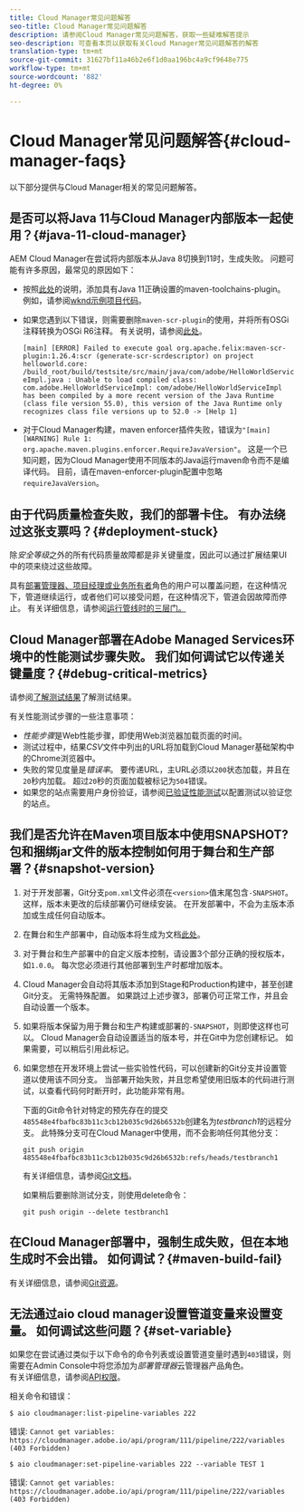 ```yaml
---
title: Cloud Manager常见问题解答
seo-title: Cloud Manager常见问题解答
description: 请参阅Cloud Manager常见问题解答，获取一些疑难解答提示
seo-description: 可查看本页以获取有关Cloud Manager常见问题解答的解答
translation-type: tm+mt
source-git-commit: 31627bf11a46b2e6f1d0aa196bc4a9cf9648e775
workflow-type: tm+mt
source-wordcount: '882'
ht-degree: 0%

---
```



# Cloud Manager常见问题解答{#cloud-manager-faqs}

以下部分提供与Cloud Manager相关的常见问题解答。

## 是否可以将Java 11与Cloud Manager内部版本一起使用？{#java-11-cloud-manager}

AEM Cloud Manager在尝试将内部版本从Java 8切换到11时，生成失败。 问题可能有许多原因，最常见的原因如下：

* 按照[此处](https://experienceleague.adobe.com/docs/experience-manager-cloud-manager/using/getting-started/create-application-project/using-the-wizard.html?lang=en#getting-started)的说明，添加具有Java 11正确设置的maven-toolchains-plugin。  例如，请参阅[wknd示例项目代码](https://github.com/adobe/aem-guides-wknd/commit/6cb5238cb6b932735dcf91b21b0d835ae3a7fe75)。

* 如果您遇到以下错误，则需要删除`maven-scr-plugin`的使用，并将所有OSGi注释转换为OSGi R6注释。 有关说明，请参阅[此处](https://cqdump.wordpress.com/2019/01/03/from-scr-annotations-to-osgi-annotations/)。

   `[main] [ERROR] Failed to execute goal org.apache.felix:maven-scr-plugin:1.26.4:scr (generate-scr-scrdescriptor) on project helloworld.core: /build_root/build/testsite/src/main/java/com/adobe/HelloWorldServiceImpl.java : Unable to load compiled class: com.adobe.HelloWorldServiceImpl: com/adobe/HelloWorldServiceImpl has been compiled by a more recent version of the Java Runtime (class file version 55.0), this version of the Java Runtime only recognizes class file versions up to 52.0 -> [Help 1]`

* 对于Cloud Manager构建，maven enforcer插件失败，错误为`"[main] [WARNING] Rule 1: org.apache.maven.plugins.enforcer.RequireJavaVersion"`。 这是一个已知问题，因为Cloud Manager使用不同版本的Java运行maven命令而不是编译代码。 目前，请在maven-enforcer-plugin配置中忽略`requireJavaVersion`。

## 由于代码质量检查失败，我们的部署卡住。 有办法绕过这张支票吗？{#deployment-stuck}

除&#x200B;*安全等级*&#x200B;之外的所有代码质量故障都是非关键量度，因此可以通过扩展结果UI中的项来绕过这些故障。

具有[部署管理器、项目经理或业务所有者](https://experienceleague.adobe.com/docs/experience-manager-cloud-manager/using/requirements/setting-up-users-and-roles.html?lang=en#requirements)角色的用户可以覆盖问题，在这种情况下，管道继续运行，或者他们可以接受问题，在这种情况下，管道会因故障而停止。  有关详细信息，请参阅[运行管线时的三层门。](https://experienceleague.adobe.com/docs/experience-manager-cloud-manager/using/how-to-use/understand-your-test-results.html?lang=en#how-to-use)

## Cloud Manager部署在Adobe Managed Services环境中的性能测试步骤失败。 我们如何调试它以传递关键量度？{#debug-critical-metrics}

请参阅[了解测试结果](https://experienceleague.adobe.com/docs/experience-manager-cloud-manager/using/how-to-use/understand-your-test-results.html?lang=en#how-to-use)了解测试结果。

有关性能测试步骤的一些注意事项：

* *性能步骤*&#x200B;是Web性能步骤，即使用Web浏览器加载页面的时间。
* 测试过程中，结果&#x200B;*CSV*&#x200B;文件中列出的URL将加载到Cloud Manager基础架构中的Chrome浏览器中。
* 失败的常见度量是&#x200B;*错误率*。 要传递URL，主URL必须以`200`状态加载，并且在`20`秒内加载。 超过`20`秒的页面加载被标记为`504`错误。
* 如果您的站点需要用户身份验证，请参阅[已验证性能测试](https://experienceleague.adobe.com/docs/experience-manager-cloud-manager/using/how-to-use/configuring-pipeline.html?lang=en#how-to-use)以配置测试以验证您的站点。

## 我们是否允许在Maven项目版本中使用SNAPSHOT? 包和捆绑jar文件的版本控制如何用于舞台和生产部署？{#snapshot-version}

1. 对于开发部署，Git分支`pom.xml`文件必须在`<version>`值末尾包含`-SNAPSHOT`。 这样，版本未更改的后续部署仍可继续安装。 在开发部署中，不会为主版本添加或生成任何自动版本。

1. 在舞台和生产部署中，自动版本将生成为文档[此处](https://experienceleague.adobe.com/docs/experience-manager-cloud-manager/using/managing-code/activating-maven-project.html?lang=en#managing-code)。

1. 对于舞台和生产部署中的自定义版本控制，请设置3个部分正确的授权版本，如`1.0.0`。 每次您必须进行其他部署到生产时都增加版本。

1. Cloud Manager会自动将其版本添加到Stage和Production构建中，甚至创建Git分支。 无需特殊配置。 如果跳过上述步骤3，部署仍可正常工作，并且会自动设置一个版本。

1. 如果将版本保留为用于舞台和生产构建或部署的`-SNAPSHOT`，则即使这样也可以。 Cloud Manager会自动设置适当的版本号，并在Git中为您创建标记。 如果需要，可以稍后引用此标记。

1. 如果您想在开发环境上尝试一些实验性代码，可以创建新的Git分支并设置管道以使用该不同分支。 当部署开始失败，并且您希望使用旧版本的代码进行测试，以查看代码何时断开时，此功能非常有用。

   下面的Git命令针对特定的预先存在的提交`485548e4fbafbc83b11c3cb12b035c9d26b6532b`创建名为&#x200B;*testbranch1*&#x200B;的远程分支。  此特殊分支可在Cloud Manager中使用，而不会影响任何其他分支：

   `git push origin 485548e4fbafbc83b11c3cb12b035c9d26b6532b:refs/heads/testbranch1`

   有关详细信息，请参阅[Git文档](https://git-scm.com/book/en/v2/Git-Internals-Git-References)。

   如果稍后要删除测试分支，则使用delete命令：

   `git push origin --delete testbranch1`

## 在Cloud Manager部署中，强制生成失败，但在本地生成时不会出错。 如何调试？{#maven-build-fail}

有关详细信息，请参阅[Git资源](https://github.com/cqsupport/cloud-manager/blob/main/cm-build-step-fails.md)。

## 无法通过aio cloud manager设置管道变量来设置变量。 如何调试这些问题？{#set-variable}

如果您在尝试通过类似于以下命令的命令列表或设置管道变量时遇到`403`错误，则需要在Admin Console中将您添加为&#x200B;*部署管理器*&#x200B;云管理器产品角色。\
有关详细信息，请参阅[API权限](https://www.adobe.io/apis/experiencecloud/cloud-manager/docs.html#!AdobeDocs/cloudmanager-api-docs/master/permissions.md)。

相关命令和错误：

`$ aio cloudmanager:list-pipeline-variables 222`

错误: `Cannot get variables: https://cloudmanager.adobe.io/api/program/111/pipeline/222/variables (403 Forbidden)`

`$ aio cloudmanager:set-pipeline-variables 222 --variable TEST 1`

错误: `Cannot get variables: https://cloudmanager.adobe.io/api/program/111/pipeline/222/variables (403 Forbidden)`
